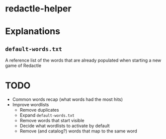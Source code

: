 # redactle-helper

# Explanations
## `default-words.txt`
A reference list of the words that are already populated when starting a new game of Redactle

# TODO
* Common words recap (what words had the most hits)
* Improve wordlists
    * Remove duplicates
    * Expand `default-words.txt`
    * Remove words that start visible
    * Decide what wordlists to activate by default
    * Remove (and catalog?) words that map to the same word